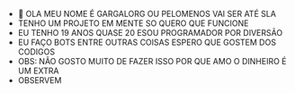 - 👋 OLA MEU NOME É GARGALORG OU PELOMENOS VAI SER ATÉ SLA
- TENHO UM PROJETO EM MENTE SO QUERO QUE FUNCIONE
- EU TENHO 19 ANOS QUASE 20 ESOU PROGRAMADOR POR DIVERSÃO
- EU FAÇO BOTS ENTRE OUTRAS COISAS ESPERO QUE GOSTEM DOS CODIGOS
- OBS: NÃO GOSTO MUITO DE FAZER ISSO POR QUE AMO O DINHEIRO É UM EXTRA
- OBSERVEM 
